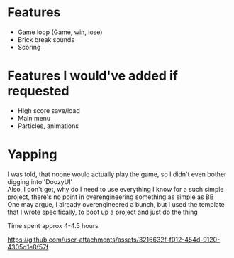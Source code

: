 # Features
- Game loop (Game, win, lose)
- Brick break sounds
- Scoring

# Features I would've added if requested
- High score save/load
- Main menu
- Particles, animations

# Yapping 
I was told, that noone would actually play the game, so I didn't even bother digging into 'DoozyUI'  
Also, I don't get, why do I need to use everything I know for a such simple project, there's no point in overengineering something as simple as BB  
One may argue, I already overengineered a bunch, but I used the template that I wrote specifically, to boot up a project and just do the thing  

Time spent approx 4-4.5 hours



https://github.com/user-attachments/assets/3216632f-f012-454d-9120-4305d1e8f57f

